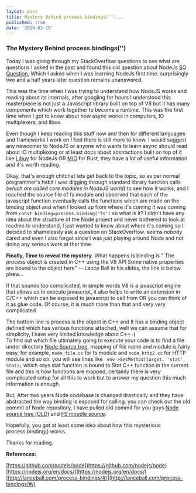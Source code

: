 ```yaml
---
layout: post
title: Mystery Behind process.bindings('')...
published: true
date: '2020-03-15'
---
```



### The Mystery Behind process.bindings('')  




Today I was going through my StackOverflow questions to see what are questions I asked in the past and found this old question about NodeJs [SO Question](https://stackoverflow.com/questions/45811559/how-to-find-a-source-file-used-in-process-binding-in-node-source-code), Which I asked when I was learning NodeJs first time. surprisingly two and a half years later question remains unanswered. 

This was the time when I was trying to understand how NodeJS works and reading about its internals, after googling for hours I understood this masterpiece is not just a Javascript library built on top of V8 but it has many components which work together to become a runtime. This was the first time when I got to know about how async works in computers, IO multiplexers, and libuv.  

Even though I keep reading this stuff now and then for different languages and frameworks I work on I feel there is still more to know. I would suggest any newcomer to NodeJS or anyone who wants to learn async should read about IO multiplexing or at least docs about abstractions built on top of it like [Libuv](https://github.com/libuv/libuv) for NodeJs OR [MIO](https://github.com/tokio-rs/mio) for Rust, they have a lot of useful information and it's worth reading.

Okay, that's enough chitchat lets get back to the topic, so as per normal programmer's habit I was digging through standard library function calls (_which are called core modules in NodeJS world_) to see how it works, and I reached the  source file of fs module and observed that each of the javascript function eventually calls the functions which are made on the binding object and when I looked up from where it's coming it was coming from `const binding=process.binding('fs')` so what is it? I didn't have any idea about the structure of the Node project and never bothered to look at readme to understand, I just wanted to know about where it's coming so I decided to shamelessly ask a question on StackOverflow. seems nobody cared and even I also forgot since I was just playing around Node and not doing any serious work at that time.

**Finally, Time to reveal the mystery**. What happens is binding is "
The process object is created in C++ using the V8 API
Some native properties are bound to the object here" --  Lance Ball in his slides, the link is below. phew...

If that sounds too complicated, in simple words V8 is a javascript engine that allows us to execute javascript, it also helps to write an extension in C/C++ which can be exposed to javascript to call from OR you can think of it as glue code. Of course, it is much more than that and very very complicated.

The bottom line is process is the object in C++ and It has a binding object defined which has various functions attached, well we can assume that for simplicity, I have very limited knowledge about C++ :(  
To find out which file ultimately going to execute your code is to find a file under directory [Node Source tree](https://github.com/nodejs/node/tree/master/src), mapping of file name and module is fairly easy, for example, `node_file.cc` for fs module and `node_http2.cc` for HTTP module and so on.
you will see lines like ` env->SetMethod(target, 'stat', Stat);`  which says stat function is bound to Stat C++ function in the current file and this is how functions are mapped, certainly there is very complicated setup for all this to work but to answer my question this much information is enough. 

But, After two years Node codebase is changed drastically and they have abstracted the way binding is exposed for calling. you can check out the old commit of Node repository, I have pulled old commit for you guys   [Node source tree (OLD)](https://github.com/nodejs/node/tree/ab8bf26994677a5f0823b3810668f6cfa18374d9) and [FS moudle source](https://github.com/nodejs/node/blob/ab8bf26994677a5f0823b3810668f6cfa18374d9/src/node_file.cc).  



Hopefully, you got at least some idea about how this mysterious process.binding() works. 

Thanks for reading.  




**References:**  

[https://github.com/nodejs/node](https://github.com/nodejs/node)  
[https://nodejs.org/en/docs/](https://nodejs.org/en/docs/)  
[http://lanceball.com/process-bindings/#/](http://lanceball.com/process-bindings/#/)  
